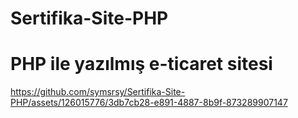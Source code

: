 # Sertifika-Site-PHP
# PHP ile yazılmış e-ticaret sitesi
https://github.com/symsrsy/Sertifika-Site-PHP/assets/126015776/3db7cb28-e891-4887-8b9f-873289907147


